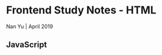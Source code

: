 # Frontend Study Notes - HTML  
Nan Yu | April 2019   
  
## JavaScript

<!--stackedit_data:
eyJoaXN0b3J5IjpbLTE2NDIyMzE4MDMsLTE4MjI4MTczODVdfQ
==
-->